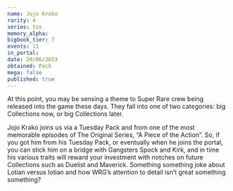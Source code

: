 ```yaml
---
name: Jojo Krako
rarity: 4
series: tos
memory_alpha:
bigbook_tier: 7
events: 11
in_portal:
date: 20/06/2023
obtained: Pack
mega: false
published: true
---
```


At this point, you may be sensing a theme to Super Rare crew being released into the game these days. They fall into one of two categories: big Collections now, or big Collections later.

Jojo Krako joins us via a Tuesday Pack and from one of the most memorable episodes of The Original Series, “A Piece of the Action”. So, if you got him from his Tuesday Pack, or eventually when he joins the portal, you can stick him on a bridge with Gangsters Spock and Kirk, and in time his various traits will reward your investment with notches on future Collections such as Duelist and Maverick. Something something joke about Lotian versus Iotian and how WRG’s attention to detail isn’t great something something?
